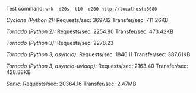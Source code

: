 Test command: `wrk -d20s -t10 -c200 http://localhost:8080`

*Cyclone (Python 2):*
Requests/sec:   3697.12
Transfer/sec:    711.26KB

*Tornado (Python 2):*
Requests/sec:   2254.80
Transfer/sec:    473.42KB

*Tornado (Python 3):*
Requests/sec:   2278.23

*Tornado (Python 3, asyncio):*
Requests/sec:   1846.11
Transfer/sec:    387.61KB

*Tornado (Python 3, asyncio-uvloop):*
Requests/sec:   2163.40
Transfer/sec:    428.88KB

*Sanic:*
Requests/sec:  20364.16
Transfer/sec:      2.47MB